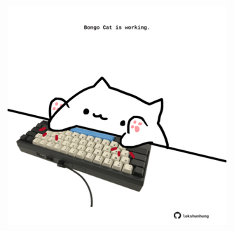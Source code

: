 <!-- built at 24/04/2021, 01:58:58 UTC -->
<p align="center">
  <img width="500" height="500" src="./ReadmeImage.svg">
</p>

